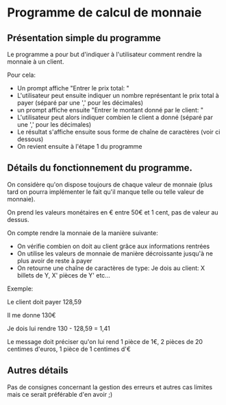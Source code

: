 # Programme de calcul de monnaie

## Présentation simple du programme

Le programme a pour but d'indiquer à l'utilisateur comment rendre la monnaie à un client.

Pour cela:

- Un prompt affiche "Entrer le prix total: "
- L'utilisateur peut ensuite indiquer un nombre représentant le prix total à payer (séparé par une ',' pour les décimales)
- un prompt affiche ensuite "Entrer le montant donné par le client: "
- L'utilisateur peut alors indiquer combien le client a donné (séparé par une ',' pour les décimales)
- Le résultat s'affiche ensuite sous forme de chaîne de caractères (voir ci dessous)
- On revient ensuite à l'étape 1 du programme

## Détails du fonctionnement du programme.

On considère qu'on dispose toujours de chaque valeur de monnaie 
(plus tard on pourra implémenter le fait qu'il manque telle ou telle valeur de monnaie).

On prend les valeurs monétaires en € entre 50€ et 1 cent, pas de valeur au dessus.

On compte rendre la monnaie de la manière suivante:

- On vérifie combien on doit au client grâce aux informations rentrées
- On utilise les valeurs de monnaie de manière décroissante jusqu'à ne plus avoir de reste à payer
- On retourne une chaîne de caractères de type: Je dois au client: X billets de Y, X' pièces de Y' etc...

Exemple:

Le client doit payer 128,59

Il me donne 130€

Je dois lui rendre 130 - 128,59 = 1,41

Le message doit préciser qu'on lui rend 1 pièce de 1€, 2 pièces de 20 centimes d'euros, 1 pièce de 1 centimes d'€

## Autres détails

Pas de consignes concernant la gestion des erreurs et autres cas limites mais ce serait préférable d'en avoir ;)
